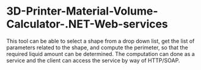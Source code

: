 # 3D-Printer-Material-Volume-Calculator-.NET-Web-services
This tool can be able to select a shape from a drop down list, get the list of parameters related to the shape, and compute the perimeter, so that the required liquid amount can be determined. The computation can done as a service and the client can access the service by way of HTTP/SOAP.
